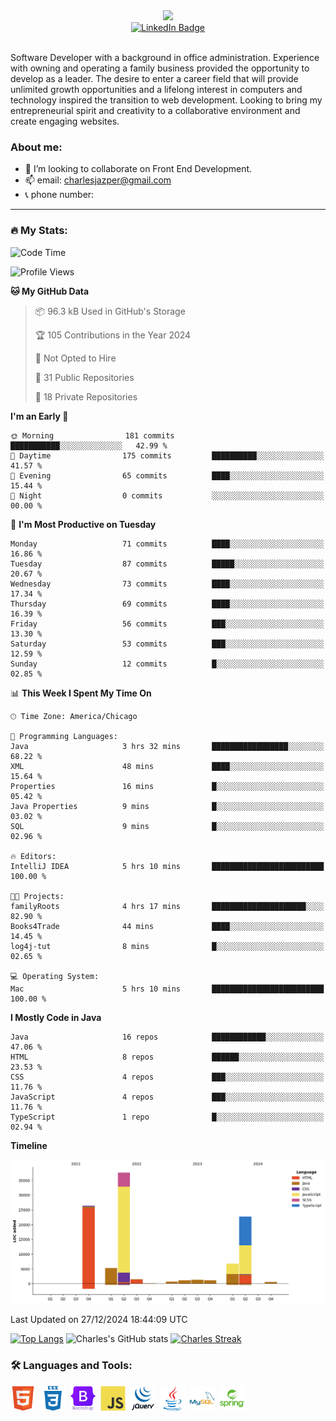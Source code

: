 <div id="header" align="center">
  <img src="https://media.giphy.com/media/O2PhyxtkFwCtUO6nen/giphy.gif" width="100"/>
</div>

<div id="badges" align="center">
  <a href="https://www.linkedin.com/in/charles-jazper/">
    <img src="https://img.shields.io/badge/LinkedIn-blue?style=for-the-badge&logo=linkedin&logoColor=white" alt="LinkedIn Badge"/>
  </a>
</div>

<div id="profile-views" align="center">
  <img src="https://komarev.com/ghpvc/?username=charlesaggasid&style=flat-square&color=blue" alt=""/>
</div>

Software Developer with a background in office administration. Experience with owning and operating a family business provided the opportunity to develop as a leader. The desire to enter a career field that will provide unlimited growth opportunities and a lifelong interest in computers and technology inspired the transition to web development. Looking to bring my entrepreneurial spirit and creativity to a collaborative environment and create engaging websites.

### About me:
- 💞️ I’m looking to collaborate on Front End Development.
- 📫 email: charlesjazper@gmail.com
- 📞 phone number: 
---
### 🔥 My Stats:
<!--START_SECTION:waka-->
![Code Time](http://img.shields.io/badge/Code%20Time-537%20hrs%201%20min-blue)

![Profile Views](http://img.shields.io/badge/Profile%20Views-2-blue)

**🐱 My GitHub Data** 

> 📦 96.3 kB Used in GitHub's Storage 
 > 
> 🏆 105 Contributions in the Year 2024
 > 
> 🚫 Not Opted to Hire
 > 
> 📜 31 Public Repositories 
 > 
> 🔑 18 Private Repositories 
 > 
**I'm an Early 🐤** 

```text
🌞 Morning                181 commits         ███████████░░░░░░░░░░░░░░   42.99 % 
🌆 Daytime                175 commits         ██████████░░░░░░░░░░░░░░░   41.57 % 
🌃 Evening                65 commits          ████░░░░░░░░░░░░░░░░░░░░░   15.44 % 
🌙 Night                  0 commits           ░░░░░░░░░░░░░░░░░░░░░░░░░   00.00 % 
```
📅 **I'm Most Productive on Tuesday** 

```text
Monday                   71 commits          ████░░░░░░░░░░░░░░░░░░░░░   16.86 % 
Tuesday                  87 commits          █████░░░░░░░░░░░░░░░░░░░░   20.67 % 
Wednesday                73 commits          ████░░░░░░░░░░░░░░░░░░░░░   17.34 % 
Thursday                 69 commits          ████░░░░░░░░░░░░░░░░░░░░░   16.39 % 
Friday                   56 commits          ███░░░░░░░░░░░░░░░░░░░░░░   13.30 % 
Saturday                 53 commits          ███░░░░░░░░░░░░░░░░░░░░░░   12.59 % 
Sunday                   12 commits          █░░░░░░░░░░░░░░░░░░░░░░░░   02.85 % 
```


📊 **This Week I Spent My Time On** 

```text
🕑︎ Time Zone: America/Chicago

💬 Programming Languages: 
Java                     3 hrs 32 mins       █████████████████░░░░░░░░   68.22 % 
XML                      48 mins             ████░░░░░░░░░░░░░░░░░░░░░   15.64 % 
Properties               16 mins             █░░░░░░░░░░░░░░░░░░░░░░░░   05.42 % 
Java Properties          9 mins              █░░░░░░░░░░░░░░░░░░░░░░░░   03.02 % 
SQL                      9 mins              █░░░░░░░░░░░░░░░░░░░░░░░░   02.96 % 

🔥 Editors: 
IntelliJ IDEA            5 hrs 10 mins       █████████████████████████   100.00 % 

🐱‍💻 Projects: 
familyRoots              4 hrs 17 mins       █████████████████████░░░░   82.90 % 
Books4Trade              44 mins             ████░░░░░░░░░░░░░░░░░░░░░   14.45 % 
log4j-tut                8 mins              █░░░░░░░░░░░░░░░░░░░░░░░░   02.65 % 

💻 Operating System: 
Mac                      5 hrs 10 mins       █████████████████████████   100.00 % 
```

**I Mostly Code in Java** 

```text
Java                     16 repos            ████████████░░░░░░░░░░░░░   47.06 % 
HTML                     8 repos             ██████░░░░░░░░░░░░░░░░░░░   23.53 % 
CSS                      4 repos             ███░░░░░░░░░░░░░░░░░░░░░░   11.76 % 
JavaScript               4 repos             ███░░░░░░░░░░░░░░░░░░░░░░   11.76 % 
TypeScript               1 repo              █░░░░░░░░░░░░░░░░░░░░░░░░   02.94 % 
```



**Timeline**

![Lines of Code chart](https://raw.githubusercontent.com/charlesaggasid/charlesaggasid/main/assets/bar_graph.png)


 Last Updated on 27/12/2024 18:44:09 UTC
<!--END_SECTION:waka-->

[![Top Langs](https://github-readme-stats.vercel.app/api/top-langs/?username=charlesaggasid&layout=compact)](https://github.com/charlesaggasid/github-readme-stats)
![Charles's GitHub stats](https://github-readme-stats.vercel.app/api?username=charlesaggasid&count_private=true&show_icons=true&theme=dracula)
[![Charles Streak](http://github-readme-streak-stats.herokuapp.com?user=charlesaggasid&theme=dark&background=000000)](https://git.io/streak-stats)


### 🛠️  Languages and Tools:
<div>
<img src="https://github.com/devicons/devicon/blob/master/icons/html5/html5-original.svg" title="HTML5" alt="HTML" width="40" height="40"/>&nbsp;
<img src="https://github.com/devicons/devicon/blob/master/icons/css3/css3-plain-wordmark.svg"  title="CSS3" alt="CSS" width="40" height="40"/>&nbsp;
<img src="https://github.com/devicons/devicon/blob/master/icons/bootstrap/bootstrap-original-wordmark.svg"  title="Bootstrap" alt="Bootstrap" width="40" height="40"/>&nbsp;
<img src="https://github.com/devicons/devicon/blob/master/icons/javascript/javascript-original.svg" title="JavaScript" alt="JavaScript" width="40" height="40"/>&nbsp;
  <img src="https://github.com/devicons/devicon/blob/master/icons/jquery/jquery-original-wordmark.svg" title="jQuery" alt="jQuery" width="40" height="40"/>&nbsp;
<img src="https://github.com/devicons/devicon/blob/master/icons/java/java-original.svg" title="Java"  alt="Java" width="40" height="40"/>&nbsp;
<img src="https://github.com/devicons/devicon/blob/master/icons/mysql/mysql-original-wordmark.svg" title="MySQL"  alt="MySQL" width="40" height="40"/>&nbsp;
<img src="https://github.com/devicons/devicon/blob/master/icons/spring/spring-original-wordmark.svg" title="Spring"  alt="Spring" width="40" height="40"/>&nbsp;  
</div>
<!---
charlesaggasid/charlesaggasid is a ✨ special ✨ repository because its `README.md` (this file) appears on your GitHub profile.
You can click the Preview link to take a look at your changes.
--->
